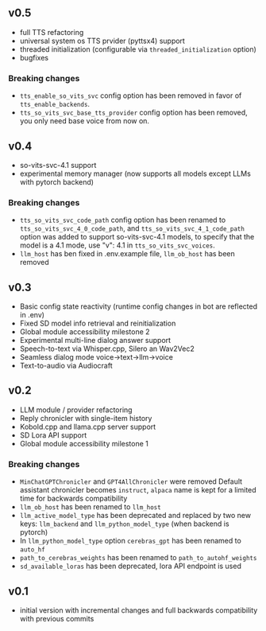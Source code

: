 ## v0.5  
- full TTS refactoring  
- universal system os TTS prvider (pyttsx4) support  
- threaded initialization (configurable via `threaded_initialization` option)  
- bugfixes

### Breaking changes  
- `tts_enable_so_vits_svc` config option has been removed in favor of `tts_enable_backends`.  
- `tts_so_vits_svc_base_tts_provider` config option has been removed, you only need base voice from now on.  


## v0.4
- so-vits-svc-4.1 support
- experimental memory manager (now supports all models except LLMs with pytorch backend)

### Breaking changes
- `tts_so_vits_svc_code_path` config option has been renamed to `tts_so_vits_svc_4_0_code_path`, and `tts_so_vits_svc_4_1_code_path` option was added to support so-vits-svc-4.1 models, to specify that the model is a 4.1 mode, use "v": 4.1 in `tts_so_vits_svc_voices`.
- `llm_host` has ben fixed in .env.example file, `llm_ob_host` has been removed


## v0.3
- Basic config state reactivity (runtime config changes in bot are reflected in .env)
- Fixed SD model info retrieval and reinitialization
- Global module accessibility milestone 2
- Experimental multi-line dialog answer support
- Speech-to-text via Whisper.cpp, Silero an Wav2Vec2
- Seamless dialog mode voice->text->llm->voice
- Text-to-audio via Audiocraft

## v0.2
- LLM module / provider refactoring
- Reply chronicler with single-item history
- Kobold.cpp and llama.cpp server support
- SD Lora API support
- Global module accessibility milestone 1

### Breaking changes
* `MinChatGPTChronicler` and `GPT4AllChronicler` were removed
Default assistant chronicler becomes `instruct`, `alpaca` name is kept for a limited time for backwards compatibility  
* `llm_ob_host` has been renamed to `llm_host`
* `llm_active_model_type` has been deprecated and replaced by two new keys: `llm_backend` and `llm_python_model_type` (when backend is pytorch)
* In `llm_python_model_type` option `cerebras_gpt` has been renamed to `auto_hf`
* `path_to_cerebras_weights` has been renamed to `path_to_autohf_weights`
* `sd_available_loras` has been deprecated, lora API endpoint is used

## v0.1 
* initial version with incremental changes and full backwards compatibility with previous commits